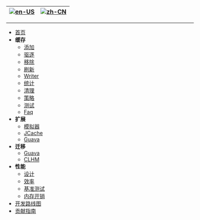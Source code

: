 | [![en-US](https://raw.githubusercontent.com/hjnilsson/country-flags/master/png100px/us.png)](https://github.com/ben-manes/caffeine/wiki/Home) |  [![zh-CN](https://raw.githubusercontent.com/hjnilsson/country-flags/master/png100px/cn.png)](https://github.com/ben-manes/caffeine/wiki/Home-zh-CN) |
| --- | --- |

***

* [首页](https://github.com/ben-manes/caffeine/wiki/Home-zh-CN)
* **缓存**
   * [添加](https://github.com/ben-manes/caffeine/wiki/Population-zh-CN)
   * [驱逐](https://github.com/ben-manes/caffeine/wiki/Eviction-zh-CN)
   * [移除](https://github.com/ben-manes/caffeine/wiki/Removal-zh-CN)
   * [刷新](https://github.com/ben-manes/caffeine/wiki/Refresh-zh-CN)
   * [Writer](https://github.com/ben-manes/caffeine/wiki/Writer-zh-CN)
   * [统计](https://github.com/ben-manes/caffeine/wiki/Statistics-zh-CN)
   * [清理](https://github.com/ben-manes/caffeine/wiki/Cleanup-zh-CN)
   * [策略](https://github.com/ben-manes/caffeine/wiki/Policy-zh-CN)
   * [测试](https://github.com/ben-manes/caffeine/wiki/Testing-zh-CN)
   * [Faq](https://github.com/ben-manes/caffeine/wiki/Faq-zh-CN)
* **扩展**
   * [模拟器](https://github.com/ben-manes/caffeine/wiki/Simulator-zh-CN)
   * [JCache](https://github.com/ben-manes/caffeine/wiki/JCache-zh-CN)
   * [Guava](https://github.com/ben-manes/caffeine/wiki/Guava-zh-CN)
* **迁移**
   * [Guava](https://github.com/ben-manes/caffeine/wiki/Guava-zh-CN)
   * [CLHM](https://github.com/ben-manes/caffeine/wiki/ConcurrentLinkedHashMap-zh-CN)
* **性能**
   * [设计](https://github.com/ben-manes/caffeine/wiki/Design-zh-CN)
   * [效率](https://github.com/ben-manes/caffeine/wiki/Efficiency-zh-CN)
   * [基准测试](https://github.com/ben-manes/caffeine/wiki/Benchmarks-zh-CN)
   * [内存开销](https://github.com/ben-manes/caffeine/wiki/Memory-overhead-zh-CN)
* [开发路线图](https://github.com/ben-manes/caffeine/wiki/Roadmap-zh-CN)
* [贡献指南](https://github.com/ben-manes/caffeine/wiki/Contribute-zh-CN)
